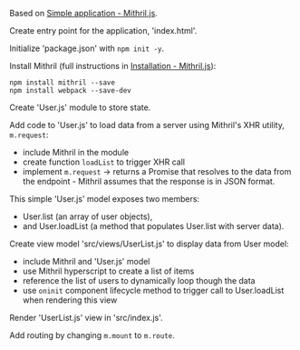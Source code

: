 Based on [Simple application - Mithril.js](http://mithril.js.org/simple-application.html).

Create entry point for the application, 'index.html'.

Initialize 'package.json' with `npm init -y`.

Install Mithril (full instructions in [Installation - Mithril.js](http://mithril.js.org/installation.html)):

    npm install mithril --save
    npm install webpack --save-dev


Create 'User.js' module to store state.

Add code to 'User.js' to load data from a server using Mithril's XHR utility, `m.request`:

- include Mithril in the module
- create function `loadList` to trigger XHR call
- implement `m.request` -> returns a Promise that resolves to the data from the endpoint - Mithril assumes that the response is in JSON format.

This simple 'User.js' model exposes two members:

- User.list (an array of user objects),
- and User.loadList (a method that populates User.list with server data).

Create view model 'src/views/UserList.js' to display data from User model:

- include Mithril and 'User.js' model
- use Mithril hyperscript to create a list of items
- reference the list of users to dynamically loop though the data
- use `oninit` component lifecycle method to trigger call to User.loadList when rendering this view

Render 'UserList.js' view in 'src/index.js'.

Add routing by changing `m.mount` to `m.route`.
